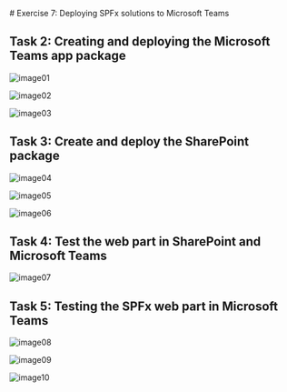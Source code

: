 ﻿﻿# Exercise 7: Deploying SPFx solutions to Microsoft Teams
﻿
## Task 2: Creating and deploying the Microsoft Teams app package

![image01](images/image01.png)

![image02](images/image02.png)

![image03](images/image03.png)

## Task 3: Create and deploy the SharePoint package

![image04](images/image04.png)

![image05](images/image05.png)

![image06](images/image06.png)

## Task 4: Test the web part in SharePoint and Microsoft Teams

![image07](images/image07.png)

## Task 5: Testing the SPFx web part in Microsoft Teams

![image08](images/image08.png)

![image09](images/image09.png)

![image10](images/image10.png)
